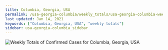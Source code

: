 ```yaml
---
title: Columbia, Georgia, USA
permalink: /usa-georgia-columbia/weekly_totals/usa-georgia-columbia-weekly_totals.html
last_updated: Jan 14, 2021
keywords: ["Columbia, Georgia, USA", "weekly totals"]
sidebar: usa-georgia-columbia_sidebar
---
```


![Weekly Totals of Confirmed Cases for Columbia, Georgia, USA](/covid_tracker/images/graphs/usa-georgia-columbia-weekly_totals_graph.png)
